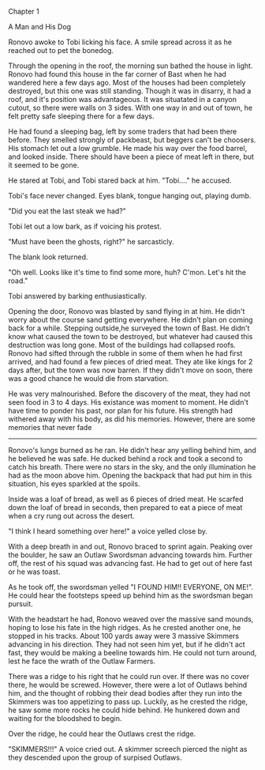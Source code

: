 Chapter 1

A Man and His Dog

Ronovo awoke to Tobi licking his face. A smile spread across it as he reached out to pet the bonedog.

Through the opening in the roof, the morning sun bathed the house in light. Ronovo had found this house in the far corner of Bast when he had wandered here a few days ago. Most of the houses had been completely destroyed, but this one was still standing. Though it was in disarry, it had a roof, and it's position was advantageous. It was situatated in a canyon cutout, so there were walls on 3 sides. With one way in and out of town, he felt pretty safe sleeping there for a few days. 

He had found a sleeping bag, left by some traders that had been there before. They smelled strongly of packbeast, but beggers can't be choosers. His stomach let out a low grumble. He made his way over the food barrel, and looked inside. There should have been a piece of meat left in there, but it seemed to be gone.

He stared at Tobi, and Tobi stared back at him. "Tobi...." he accused. 

Tobi's face never changed. Eyes blank, tongue hanging out, playing dumb.

"Did you eat the last steak we had?"

Tobi let out a low bark, as if voicing his protest. 

"Must have been the ghosts, right?" he sarcasticly. 

The blank look returned.

"Oh well. Looks like it's time to find some more, huh? C'mon. Let's hit the road."

Tobi answered by barking enthusiastically.

Opening the door, Ronovo was blasted by sand flying in at him. He didn't worry about the course sand getting everywhere. He didn't plan on coming back for a while. Stepping outside,he surveyed the town of Bast. He didn't know what caused the town to be destroyed, but whatever had caused this destruction was long gone. Most of the buildings had collapsed roofs. Ronovo had sifted through the rubble in some of them when he had first arrived, and had found a few pieces of dried meat. They ate like kings for 2 days after, but the town was now barren. If they didn't move on soon, there was a good chance he would die from starvation.

He was very malnourished. Before the discovery of the meat, they had not seen food in 3 to 4 days. His existance was moment to moment. He didn't have time to ponder his past, nor plan for his future. His strength had withered away with his body, as did his memories. However, there are some memories that never fade

**************

Ronovo's lungs burned as he ran. He didn't hear any yelling behind him, and he believed he was safe. He ducked behind a rock and took a second to catch his breath. There were no stars in the sky, and the only illumination he had as the moon above him. Opening the backpack that had put him in this situation, his eyes sparkled at the spoils.

Inside was a loaf of bread, as well as 6 pieces of dried meat. He scarfed down the loaf of bread in seconds, then prepared to eat a piece of meat when a cry rung out across the desert.

"I think I heard something over here!" a voice yelled close by. 

With a deep breath in and out, Ronovo braced to sprint again. Peaking over the boulder, he saw an Outlaw Swordsman advancing towards him. Further off, the rest of his squad was advancing fast. He had to get out of here fast or he was toast.

As he took off, the swordsman yelled "I FOUND HIM!! EVERYONE, ON ME!". He could hear the footsteps speed up behind him as the swordsman began pursuit. 

With the headstart he had, Ronovo weaved over the massive sand mounds, hoping to lose his fate in the high ridges. As he crested another one, he stopped in his tracks. About 100 yards away were 3 massive Skimmers advancing in his direction. They had not seen him yet, but if he didn't act fast, they would be making a beeline towards him. He could not turn around, lest he face the wrath of the Outlaw Farmers. 

There was a ridge to his right that he could run over. If there was no cover there, he would be screwed. However, there were a lot of Outlaws behind him, and the thought of robbing their dead bodies after they run into the Skimmers was too appetizing to pass up. Luckily, as he crested the ridge, he saw some more rocks he could hide behind. He hunkered down and waiting for the bloodshed to begin.

Over the ridge, he could hear the Outlaws crest the ridge.

"SKIMMERS!!!" A voice cried out. A skimmer screech pierced the night as they descended upon the group of surpised Outlaws.
